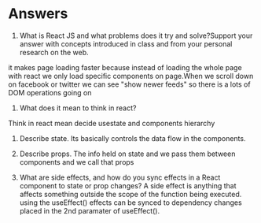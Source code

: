 # Answers

1. What is  React JS and what problems does it try and solve?Support your answer with concepts introduced in class and from your personal research on the web.

it makes page loading faster because instead of loading the whole page with react we only load specific components on page.When we scroll down on facebook or twitter we can see "show newer feeds"  so there is a lots of DOM operations going on

 
1. What does it mean to think in react?

Think in react mean decide usestate and components hierarchy

1. Describe state.
Its basically controls the data flow in the components.

1. Describe props.
The info held on state and we pass them between components and we call that props

1. What are side effects, and how do you sync effects in a React component to state or prop changes?
A side effect is anything that affects something outside the scope of the function being executed. using the useEffect()  effects can be synced to dependency changes placed in the 2nd paramater of useEffect(). 